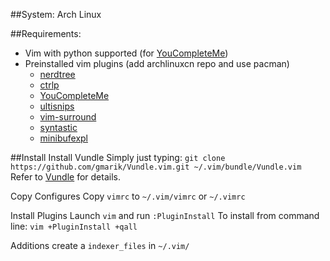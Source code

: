 ##System: Arch Linux

##Requirements:
* Vim with python supported (for [YouCompleteMe](https://github.com/Valloric/YouCompleteMe))
* Preinstalled vim plugins (add archlinuxcn repo and use pacman)
	* [nerdtree](https://github.com/scrooloose/nerdtree)
	* [ctrlp](https://github.com/kien/ctrlp.vim)
	* [YouCompleteMe](https://github.com/Valloric/YouCompleteMe)
	* [ultisnips](https://github.com/SirVer/ultisnips)
	* [vim-surround](https://github.com/tpope/vim-surround)
	* [syntastic](https://github.com/scrooloose/syntastic)
	* [minibufexpl](https://github.com/fholgado/minibufexpl.vim)

##Install
Install Vundle
	Simply just typing:
		`git clone https://github.com/gmarik/Vundle.vim.git ~/.vim/bundle/Vundle.vim`
	Refer to [Vundle](https://github.com/gmarik/Vundle.vim) for details.

Copy Configures
	Copy `vimrc` to `~/.vim/vimrc` or `~/.vimrc`

Install Plugins
	Launch `vim` and run `:PluginInstall`
	To install from command line: `vim +PluginInstall +qall`

Additions
	create a `indexer_files` in `~/.vim/`

